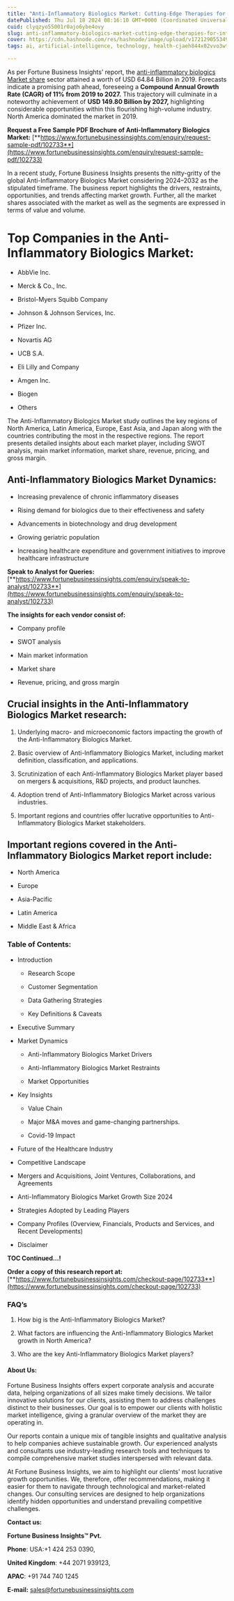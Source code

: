 ```yaml
---
title: "Anti-Inflammatory Biologics Market: Cutting-Edge Therapies for Inflammation"
datePublished: Thu Jul 18 2024 08:16:10 GMT+0000 (Coordinated Universal Time)
cuid: clyqzyo55001r0ajo6ybe4ovy
slug: anti-inflammatory-biologics-market-cutting-edge-therapies-for-inflammation
cover: https://cdn.hashnode.com/res/hashnode/image/upload/v1721290553496/5c5a04ea-5f6f-473b-9ec0-f90c686251ba.png
tags: ai, artificial-intelligence, technology, health-cjaeh844x02vvo3wtj5r2s75q, healthcare

---
```


As per Fortune Business Insights’ report, the [anti-inflammatory biologics Market share](https://www.fortunebusinessinsights.com/anti-inflammatory-biologics-market-102733) sector attained a worth of USD 64.84 Billion in 2019. Forecasts indicate a promising path ahead, foreseeing a **Compound Annual Growth Rate (CAGR) of 11% from 2019 to 2027.** This trajectory will culminate in a noteworthy achievement of **USD 149.80 Billion by 2027,** highlighting considerable opportunities within this flourishing high-volume industry. North America dominated the market in 2019.

**Request a Free Sample PDF Brochure of Anti-Inflammatory Biologics Market:** [**https://www.fortunebusinessinsights.com/enquiry/request-sample-pdf/102733**](https://www.fortunebusinessinsights.com/enquiry/request-sample-pdf/102733)

In a recent study, Fortune Business Insights presents the nitty-gritty of the global Anti-Inflammatory Biologics Market considering 2024–2032 as the stipulated timeframe. The business report highlights the drivers, restraints, opportunities, and trends affecting market growth. Further, all the market shares associated with the market as well as the segments are expressed in terms of value and volume.

# **Top Companies in the Anti-Inflammatory Biologics Market:**

* AbbVie Inc.
    
* Merck & Co., Inc.
    
* Bristol-Myers Squibb Company
    
* Johnson & Johnson Services, Inc.
    
* Pfizer Inc.
    
* Novartis AG
    
* UCB S.A.
    
* Eli Lilly and Company
    
* Amgen Inc.
    
* Biogen
    
* Others
    

The Anti-Inflammatory Biologics Market study outlines the key regions of North America, Latin America, Europe, East Asia, and Japan along with the countries contributing the most in the respective regions. The report presents detailed insights about each market player, including SWOT analysis, main market information, market share, revenue, pricing, and gross margin.

## Anti-Inflammatory Biologics Market **Dynamics**:

* Increasing prevalence of chronic inflammatory diseases
    
* Rising demand for biologics due to their effectiveness and safety
    
* Advancements in biotechnology and drug development
    
* Growing geriatric population
    
* Increasing healthcare expenditure and government initiatives to improve healthcare infrastructure
    

**Speak to Analyst for Queries:** [**https://www.fortunebusinessinsights.com/enquiry/speak-to-analyst/102733**](https://www.fortunebusinessinsights.com/enquiry/speak-to-analyst/102733)

**The insights for each vendor consist of:**

* Company profile
    
* SWOT analysis
    
* Main market information
    
* Market share
    
* Revenue, pricing, and gross margin
    

## **Crucial insights in the Anti-Inflammatory Biologics Market research:**

1. Underlying macro- and microeconomic factors impacting the growth of the Anti-Inflammatory Biologics Market.
    
2. Basic overview of Anti-Inflammatory Biologics Market, including market definition, classification, and applications.
    
3. Scrutinization of each Anti-Inflammatory Biologics Market player based on mergers & acquisitions, R&D projects, and product launches.
    
4. Adoption trend of Anti-Inflammatory Biologics Market across various industries.
    
5. Important regions and countries offer lucrative opportunities to Anti-Inflammatory Biologics Market stakeholders.
    

## **Important regions covered in the Anti-Inflammatory Biologics Market report include:**

* North America
    
* Europe
    
* Asia-Pacific
    
* Latin America
    
* Middle East & Africa
    

### **Table of Contents:**

* Introduction
    
    * Research Scope
        
    * Customer Segmentation
        
    * Data Gathering Strategies
        
    * Key Definitions & Caveats
        
* Executive Summary
    
* Market Dynamics
    
    * Anti-Inflammatory Biologics Market Drivers
        
    * Anti-Inflammatory Biologics Market Restraints
        
    * Market Opportunities
        
* Key Insights
    
    * Value Chain
        
    * Major M&A moves and game-changing partnerships.
        
    * Covid-19 Impact
        
* Future of the Healthcare Industry
    
* Competitive Landscape
    
* Mergers and Acquisitions, Joint Ventures, Collaborations, and Agreements
    
* Anti-Inflammatory Biologics Market Growth Size 2024
    
* Strategies Adopted by Leading Players
    
* Company Profiles (Overview, Financials, Products and Services, and Recent Developments)
    
* Disclaimer
    

**TOC Continued…!**

**Order a copy of this research report at:** [**https://www.fortunebusinessinsights.com/checkout-page/102733**](https://www.fortunebusinessinsights.com/checkout-page/102733)

### **FAQ’s**

1. How big is the Anti-Inflammatory Biologics Market?
    
2. What factors are influencing the Anti-Inflammatory Biologics Market growth in North America?
    
3. Who are the key Anti-Inflammatory Biologics Market players?
    

#### **About Us:**

Fortune Business Insights offers expert corporate analysis and accurate data, helping organizations of all sizes make timely decisions. We tailor innovative solutions for our clients, assisting them to address challenges distinct to their businesses. Our goal is to empower our clients with holistic market intelligence, giving a granular overview of the market they are operating in.

Our reports contain a unique mix of tangible insights and qualitative analysis to help companies achieve sustainable growth. Our experienced analysts and consultants use industry-leading research tools and techniques to compile comprehensive market studies interspersed with relevant data.

At Fortune Business Insights, we aim to highlight our clients' most lucrative growth opportunities. We, therefore, offer recommendations, making it easier for them to navigate through technological and market-related changes. Our consulting services are designed to help organizations identify hidden opportunities and understand prevailing competitive challenges.

**Contact us:**

**Fortune Business Insights™ Pvt.**

**Phone**: USA:+1 424 253 0390,

**United Kingdom**: +44 2071 939123,

**APAC**: +91 744 740 1245

**E-mail:** [sales@fortunebusinessinsights.com](mailto:sales@fortunebusinessinsights.com)